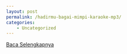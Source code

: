 ```yaml
---
layout: post
permalink: /hadirmu-bagai-mimpi-karaoke-mp3/
categories:
    - Uncategorized
---
```


[Baca Selengkapnya](/09)
